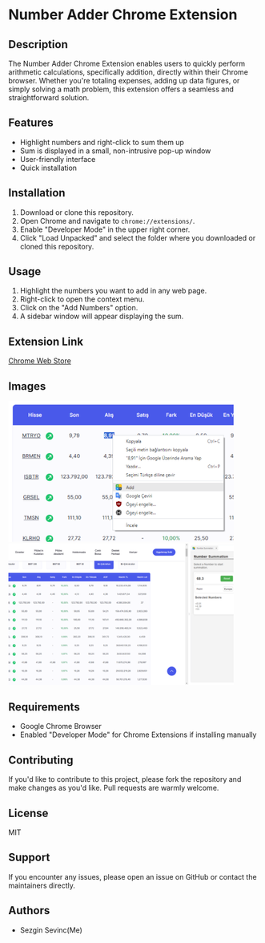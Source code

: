 # Number Adder Chrome Extension

## Description

The Number Adder Chrome Extension enables users to quickly perform arithmetic calculations, specifically addition, directly within their Chrome browser. Whether you're totaling expenses, adding up data figures, or simply solving a math problem, this extension offers a seamless and straightforward solution.

## Features

- Highlight numbers and right-click to sum them up
- Sum is displayed in a small, non-intrusive pop-up window
- User-friendly interface
- Quick installation

## Installation

1. Download or clone this repository.
2. Open Chrome and navigate to `chrome://extensions/`.
3. Enable "Developer Mode" in the upper right corner.
4. Click "Load Unpacked" and select the folder where you downloaded or cloned this repository.

## Usage

1. Highlight the numbers you want to add in any web page.
2. Right-click to open the context menu.
3. Click on the "Add Numbers" option.
4. A sidebar window will appear displaying the sum.

## Extension Link

[Chrome Web Store](https://chrome.google.com/webstore/detail/number-summation/hokeighgefcejojjclnejednkgkiiddk)

## Images

<img src="./images/readme/1.png" width="450"/> <img src="./images/readme/2.png" width="450"/>

## Requirements

- Google Chrome Browser
- Enabled "Developer Mode" for Chrome Extensions if installing manually

## Contributing

If you'd like to contribute to this project, please fork the repository and make changes as you'd like. Pull requests are warmly welcome.

## License

MIT

## Support

If you encounter any issues, please open an issue on GitHub or contact the maintainers directly.

## Authors

- Sezgin Sevinc(Me)
